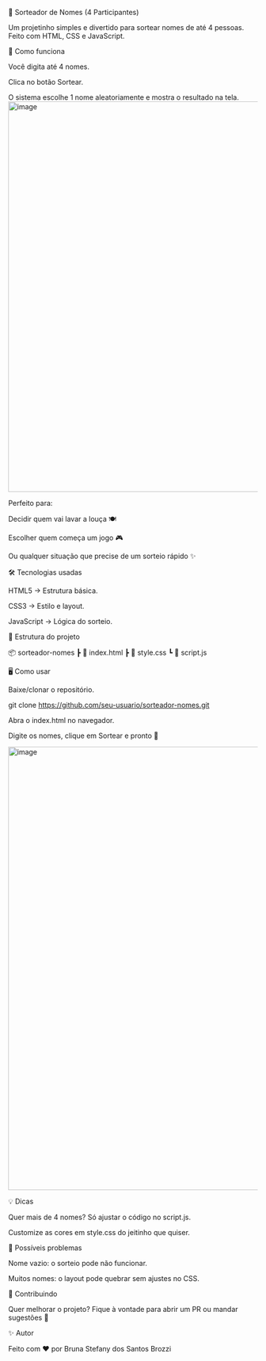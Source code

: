🎉 Sorteador de Nomes (4 Participantes)

Um projetinho simples e divertido para sortear nomes de até 4 pessoas. Feito com HTML, CSS e JavaScript.

🚀 Como funciona

Você digita até 4 nomes.

Clica no botão Sortear.

O sistema escolhe 1 nome aleatoriamente e mostra o resultado na tela.
<img width="1327" height="789" alt="image" src="https://github.com/user-attachments/assets/59e7fdfe-6293-4416-a48f-3d0a43a374f2" />


Perfeito para:

Decidir quem vai lavar a louça 🍽️

Escolher quem começa um jogo 🎮

Ou qualquer situação que precise de um sorteio rápido ✨

🛠️ Tecnologias usadas

HTML5 → Estrutura básica.

CSS3 → Estilo e layout.

JavaScript → Lógica do sorteio.

📂 Estrutura do projeto

📦 sorteador-nomes
 ┣ 📜 index.html
 ┣ 📜 style.css
 ┗ 📜 script.js

🖥️ Como usar

Baixe/clonar o repositório.

git clone https://github.com/seu-usuario/sorteador-nomes.git

Abra o index.html no navegador.

Digite os nomes, clique em Sortear e pronto 🎊

<img width="1475" height="896" alt="image" src="https://github.com/user-attachments/assets/4c6d1676-d881-495b-89c2-cf6b30284db1" />




💡 Dicas

Quer mais de 4 nomes? Só ajustar o código no script.js.

Customize as cores em style.css do jeitinho que quiser.

🐞 Possíveis problemas

Nome vazio: o sorteio pode não funcionar.

Muitos nomes: o layout pode quebrar sem ajustes no CSS.

🤝 Contribuindo

Quer melhorar o projeto? Fique à vontade para abrir um PR ou mandar sugestões 🚀

✨ Autor

Feito com ❤️ por Bruna Stefany dos Santos Brozzi 
